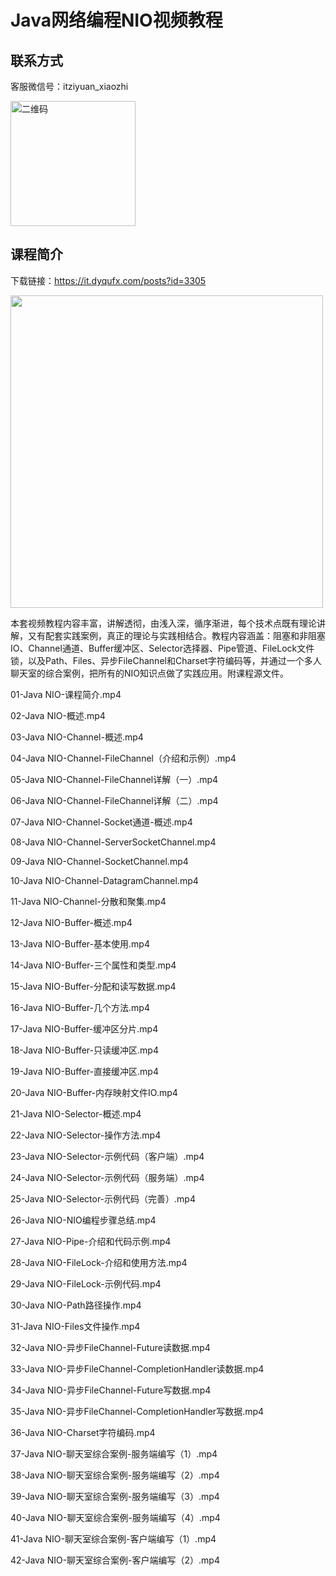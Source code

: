 # Java网络编程NIO视频教程

## 联系方式

客服微信号：itziyuan_xiaozhi

<img src="https://ziyuanyun.oss-cn-guangzhou.aliyuncs.com/common/20240614073449/666b82192834a.jpg" width="200" height="200" alt="二维码">

## 课程简介

下载链接：https://it.dyqufx.com/posts?id=3305

<img src="https://ziyuanyun.oss-cn-guangzhou.aliyuncs.com/yun/20240515185119/664493a730c41.jpg" width="500" alt="">

  

 本套视频教程内容丰富，讲解透彻，由浅入深，循序渐进，每个技术点既有理论讲解，又有配套实践案例，真正的理论与实践相结合。教程内容涵盖：阻塞和非阻塞IO、Channel通道、Buffer缓冲区、Selector选择器、Pipe管道、FileLock文件锁，以及Path、Files、异步FileChannel和Charset字符编码等，并通过一个多人聊天室的综合案例，把所有的NIO知识点做了实践应用。附课程源文件。

 01-Java NIO-课程简介.mp4

 02-Java NIO-概述.mp4

 03-Java NIO-Channel-概述.mp4

 04-Java NIO-Channel-FileChannel（介绍和示例）.mp4

 05-Java NIO-Channel-FileChannel详解（一）.mp4

 06-Java NIO-Channel-FileChannel详解（二）.mp4

 07-Java NIO-Channel-Socket通道-概述.mp4

 08-Java NIO-Channel-ServerSocketChannel.mp4

 09-Java NIO-Channel-SocketChannel.mp4

 10-Java NIO-Channel-DatagramChannel.mp4

 11-Java NIO-Channel-分散和聚集.mp4

 12-Java NIO-Buffer-概述.mp4

 13-Java NIO-Buffer-基本使用.mp4

 14-Java NIO-Buffer-三个属性和类型.mp4

 15-Java NIO-Buffer-分配和读写数据.mp4

 16-Java NIO-Buffer-几个方法.mp4

 17-Java NIO-Buffer-缓冲区分片.mp4

 18-Java NIO-Buffer-只读缓冲区.mp4

 19-Java NIO-Buffer-直接缓冲区.mp4

 20-Java NIO-Buffer-内存映射文件IO.mp4

 21-Java NIO-Selector-概述.mp4

 22-Java NIO-Selector-操作方法.mp4

 23-Java NIO-Selector-示例代码（客户端）.mp4

 24-Java NIO-Selector-示例代码（服务端）.mp4

 25-Java NIO-Selector-示例代码（完善）.mp4

 26-Java NIO-NIO编程步骤总结.mp4

 27-Java NIO-Pipe-介绍和代码示例.mp4

 28-Java NIO-FileLock-介绍和使用方法.mp4

 29-Java NIO-FileLock-示例代码.mp4

 30-Java NIO-Path路径操作.mp4

 31-Java NIO-Files文件操作.mp4

 32-Java NIO-异步FileChannel-Future读数据.mp4

 33-Java NIO-异步FileChannel-CompletionHandler读数据.mp4

 34-Java NIO-异步FileChannel-Future写数据.mp4

 35-Java NIO-异步FileChannel-CompletionHandler写数据.mp4

 36-Java NIO-Charset字符编码.mp4

 37-Java NIO-聊天室综合案例-服务端编写（1）.mp4

 38-Java NIO-聊天室综合案例-服务端编写（2）.mp4

 39-Java NIO-聊天室综合案例-服务端编写（3）.mp4

 40-Java NIO-聊天室综合案例-服务端编写（4）.mp4

 41-Java NIO-聊天室综合案例-客户端编写（1）.mp4

 42-Java NIO-聊天室综合案例-客户端编写（2）.mp4

  